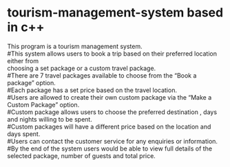 # tourism-management-system based in c++
This program is a tourism management system.\
#This system allows users to book a trip based on their preferred location either from\
choosing a set package or a custom travel package.\
#There are 7 travel packages available to choose from the “Book a package” option.\
#Each package has a set price based on the travel location.\
#Users are allowed to create their own custom package via the “Make a Custom
Package” option.\
#Custom package allows users to choose the preferred destination , days and nights
willing to be spent.\
#Custom packages will have a different price based on the location and days spent.\
#Users can contact the customer service for any enquiries or information.\
#By the end of the system users would be able to view full details of the selected
package, number of guests and total price.
